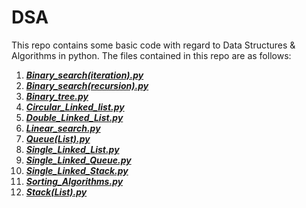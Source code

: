 # DSA
This repo contains some basic code with regard to Data Structures &amp; Algorithms in python.
The files contained in this repo are as follows:
1. [***Binary_search(iteration).py***](https://github.com/NKGachoki/DSA/blob/main/Binary_search(iteration).py)
2. [***Binary_search(recursion).py***](https://github.com/NKGachoki/DSA/blob/main/Binary_search(recursion).py)
3. [***Binary_tree.py***](https://github.com/NKGachoki/DSA/blob/main/Binary_tree.py)
4. [***Circular_Linked_list.py***](https://github.com/NKGachoki/DSA/blob/main/Circular_Linked_List.py)
5. [***Double_Linked_List.py***](https://github.com/NKGachoki/DSA/blob/main/Double_Linked_List.py)
6. [***Linear_search.py***](https://github.com/NKGachoki/DSA/blob/main/Linear_search.py)
7. [***Queue(List).py***](https://github.com/NKGachoki/DSA/blob/main/Queue(List).py)
8. [***Single_Linked_List.py***](https://github.com/NKGachoki/DSA/blob/main/Single_Linked_List.py)
9. [***Single_Linked_Queue.py***](https://github.com/NKGachoki/DSA/blob/main/Single_Linked_Queue.py)
10. [***Single_Linked_Stack.py***](https://github.com/NKGachoki/DSA/blob/main/Single_Linked_Stack.py)
11. [***Sorting_Algorithms.py***](https://github.com/NKGachoki/DSA/blob/main/Sorting_Algorithms.py)
12. [***Stack(List).py***](https://github.com/NKGachoki/DSA/blob/main/Stack(List).py)
